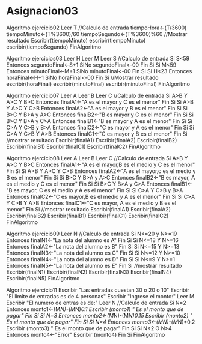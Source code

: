 # Asignacion03
Algoritmo ejercicio02
	Leer T
	//Calculo de entrada
	tiempoHora<-(T/3600)
	tiempoMinuto<-(T%3600)/60
	tiempoSegundo<-(T%3600)%60
	//Mostrar resultado
	Escribir(tiempoMinuto)
	escribir(tiempoMinuto)
	escribir(tiempoSegundo)
FinAlgoritmo

Algoritmo ejercicios03
	Leer H
	Leer M
	Leer S
	//Calculo de entrada
	Si S<59 Entonces
		segundoFinal<-S+1
	SiNo
		segundoFinal<-00
	Fin Si
	Si M<59 Entonces
		minutoFinal<-M+1
	SiNo
		minutoFinal<-00
	Fin Si
	Si H<23 Entonces
		horaFinal<-H+1
	SiNo
		horaFinal<-00
	Fin Si
	//Mostrar resultado
	escribir(horaFinal)
	escribir(minutoFinal)
	escribir(minutoFinal)
FinAlgoritmo

Algoritmo ejercicio07
	Leer A
	Leer B
	Leer C
	//Calculo de entrada
	Si A>B Y A>C Y B>C Entonces
		finalA1<-"A es el mayor y C es el menor"
	Fin Si
	Si A>B Y A>C Y C>B Entonces
		finalA2<-"A es el mayor y B es el menor"
	Fin Si
	Si B>C Y B>A y A>C Entonces
		finalB2<-"B es mayor y C es el menor"
	Fin Si
	Si B>C Y B>A y C>A Entonces
		finalB1<-"B es mayor y A es el menor"
	Fin Si
	Si C>A Y C>B y B>A Entonces
		finalC2<-"C es mayor y A es el menor"
	Fin Si
	Si C>A Y C>B Y A>B Entonces
		finalC1<-"C es mayor y B es el menor"
	Fin Si
	//mostrar resultado
	Escribir(finalA1)
	Escribir(finalA2)
	Escribir(finalB2)
	Escribir(finalB1)
	Escribir(finalC1)
	Escribir(finalC2)
FinAlgoritmo

Algoritmo ejercicio08
	Leer A
	Leer B
	Leer C
	//Calculo de entrada
	Si A>B Y A>C Y B>C Entonces
		finalA1<-"A es el mayor,B es el medio y C es el menor"
	Fin Si
	Si A>B Y A>C Y C>B Entonces
		finalA2<-"A es el mayor,c es el medio y B es el menor"
	Fin Si
	Si B>C Y B>A y A>C Entonces
		finalB2<-"B es mayor, A es el medio y C es el menor"
	Fin Si
	Si B>C Y B>A y C>A Entonces
		finalB1<-"B es mayor, C es el medio y A es el menor"
	Fin Si
	Si C>A Y C>B y B>A Entonces
		finalC2<-"C es mayor,B es el medio y A es el menor"
	Fin Si
	Si C>A Y C>B Y A>B Entonces
		finalC1<-"C es mayor, A es el medio y B es el menor"
	Fin Si
	//mostrar resultado
	Escribir(finalA1)
	Escribir(finalA2)
	Escribir(finalB2)
	Escribir(finalB1)
	Escribir(finalC1)
	Escribir(finalC2)
FinAlgoritmo

Algoritmo ejercicio09
	Leer N
	//Calculo de entrada
	Si N<=20 y N>=19 Entonces
		finalN1<-"La nota del alumno es A"
	Fin Si
	Si N<=18 Y N>=16 Entonces
		finalA2<-"La nota del alumno es B"
	Fin Si
	Si N<=15 Y N>=13 Entonces
		finalN3<-"La nota del alumno es C"
	Fin Si
	Si N<=12 Y N>=10 Entonces
		finalN4<-"La nota del alumno es D"
	Fin Si
	Si N<=9 Y N>=1 Entonces
		finalN5<-"La nota del alumno es E"
	Fin Si
	//mostrar resultado
	Escribir(finalN1)
	Escribir(finalN2)
	Escribir(finalN3)
	Escribir(finalN4)
	Escribir(finalN5)
FinAlgoritmo

Algoritmo ejercicio11
	Escribir "Las entradas cuestan 30 o 20 o 10"
	Escribir "El limite de entradas es de 4 personas"
	Escribir "Ingrese el monto:"
	Leer M
	Escribir "El numero de entras es de:"
	Leer N
	//Calculo de entrada
	Si N=2 Entonces
		monto1<-(M*N)-(M*N)*0.1
		Escribir (monto1)  " Es el monto que de pagar"
	Fin Si
	Si N=3 Entonces
		monto2<-(M*N)-(M*N)*0.15
		Escribir (monto2)  " Es el monto que de pagar"
	Fin Si
	Si N=4 Entonces
		monto3<-(M*N)-(M*N)*0.2
		Escribir (monto3)  " Es el monto que de pagar"
	Fin Si
	Si N<2 O N>4 Entonces
		monto4<-"Error"
		Escribir (monto4)
	Fin Si
FinAlgoritmo
